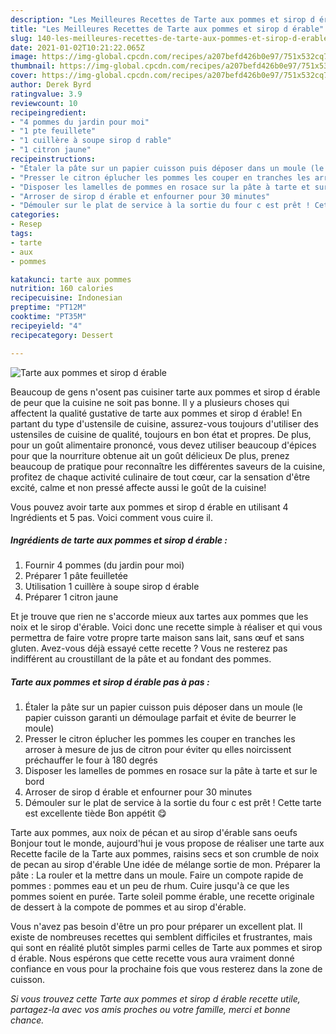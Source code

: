 ```yaml
---
description: "Les Meilleures Recettes de Tarte aux pommes et sirop d érable"
title: "Les Meilleures Recettes de Tarte aux pommes et sirop d érable"
slug: 140-les-meilleures-recettes-de-tarte-aux-pommes-et-sirop-d-erable
date: 2021-01-02T10:21:22.065Z
image: https://img-global.cpcdn.com/recipes/a207befd426b0e97/751x532cq70/tarte-aux-pommes-et-sirop-d-erable-photo-principale-de-la-recette.jpg
thumbnail: https://img-global.cpcdn.com/recipes/a207befd426b0e97/751x532cq70/tarte-aux-pommes-et-sirop-d-erable-photo-principale-de-la-recette.jpg
cover: https://img-global.cpcdn.com/recipes/a207befd426b0e97/751x532cq70/tarte-aux-pommes-et-sirop-d-erable-photo-principale-de-la-recette.jpg
author: Derek Byrd
ratingvalue: 3.9
reviewcount: 10
recipeingredient:
- "4 pommes du jardin pour moi"
- "1 pte feuillete"
- "1 cuillère à soupe sirop d rable"
- "1 citron jaune"
recipeinstructions:
- "Étaler la pâte sur un papier cuisson puis déposer dans un moule (le papier cuisson garanti un démoulage parfait et évite de beurrer le moule)"
- "Presser le citron éplucher les pommes les couper en tranches les arroser à mesure de jus de citron pour éviter qu elles noircissent préchauffer le four à 180 degrés"
- "Disposer les lamelles de pommes en rosace sur la pâte à tarte et sur le bord"
- "Arroser de sirop d érable et enfourner pour 30 minutes"
- "Démouler sur le plat de service à la sortie du four c est prêt ! Cette tarte est excellente tiède Bon appétit 😋"
categories:
- Resep
tags:
- tarte
- aux
- pommes

katakunci: tarte aux pommes 
nutrition: 160 calories
recipecuisine: Indonesian
preptime: "PT12M"
cooktime: "PT35M"
recipeyield: "4"
recipecategory: Dessert

---
```



![Tarte aux pommes et sirop d érable](https://img-global.cpcdn.com/recipes/a207befd426b0e97/751x532cq70/tarte-aux-pommes-et-sirop-d-erable-photo-principale-de-la-recette.jpg)

Beaucoup de gens n'osent pas cuisiner tarte aux pommes et sirop d érable de peur que la cuisine ne soit pas bonne. Il y a plusieurs choses qui affectent la qualité gustative de tarte aux pommes et sirop d érable! En partant du type d'ustensile de cuisine, assurez-vous toujours d'utiliser des ustensiles de cuisine de qualité, toujours en bon état et propres. De plus, pour un goût alimentaire prononcé, vous devez utiliser beaucoup d'épices pour que la nourriture obtenue ait un goût délicieux De plus, prenez beaucoup de pratique pour reconnaître les différentes saveurs de la cuisine, profitez de chaque activité culinaire de tout cœur, car la sensation d'être excité, calme et non pressé affecte aussi le goût de la cuisine!

<!--inarticleads1-->

Vous pouvez avoir tarte aux pommes et sirop d érable en utilisant 4 Ingrédients et 5 pas. Voici comment vous cuire il.

##### Ingrédients de tarte aux pommes et sirop d érable :

1. Fournir 4 pommes (du jardin pour moi)
1. Préparer 1 pâte feuilletée
1. Utilisation 1 cuillère à soupe sirop d érable
1. Préparer 1 citron jaune


Et je trouve que rien ne s&#39;accorde mieux aux tartes aux pommes que les noix et le sirop d&#39;érable. Voici donc une recette simple à réaliser et qui vous permettra de faire votre propre tarte maison sans lait, sans œuf et sans gluten. Avez-vous déjà essayé cette recette ? Vous ne resterez pas indifférent au croustillant de la pâte et au fondant des pommes. 

<!--inarticleads2-->

##### Tarte aux pommes et sirop d érable pas à pas :

1. Étaler la pâte sur un papier cuisson puis déposer dans un moule (le papier cuisson garanti un démoulage parfait et évite de beurrer le moule)
1. Presser le citron éplucher les pommes les couper en tranches les arroser à mesure de jus de citron pour éviter qu elles noircissent préchauffer le four à 180 degrés
1. Disposer les lamelles de pommes en rosace sur la pâte à tarte et sur le bord
1. Arroser de sirop d érable et enfourner pour 30 minutes
1. Démouler sur le plat de service à la sortie du four c est prêt ! Cette tarte est excellente tiède Bon appétit 😋


Tarte aux pommes, aux noix de pécan et au sirop d&#39;érable sans oeufs Bonjour tout le monde, aujourd&#39;hui je vous propose de réaliser une tarte aux Recette facile de la Tarte aux pommes, raisins secs et son crumble de noix de pecan au sirop d&#39;érable Une idée de mélange sortie de mon. Préparer la pâte : La rouler et la mettre dans un moule. Faire un compote rapide de pommes : pommes eau et un peu de rhum. Cuire jusqu&#39;à ce que les pommes soient en purée. Tarte soleil pomme érable, une recette originale de dessert à la compote de pommes et au sirop d&#39;érable. 

<!--inarticleads1-->

<p>
Vous n'avez pas besoin d'être un pro pour préparer un excellent plat. Il existe de nombreuses recettes qui semblent difficiles et frustrantes, mais qui sont en réalité plutôt simples parmi celles de Tarte aux pommes et sirop d érable. Nous espérons que cette recette vous aura vraiment donné confiance en vous pour la prochaine fois que vous resterez dans la zone de cuisson.
</p>

<p>
<i>Si vous trouvez cette Tarte aux pommes et sirop d érable recette utile, partagez-la avec vos amis proches ou votre famille, merci et bonne chance.</i>
</p>
